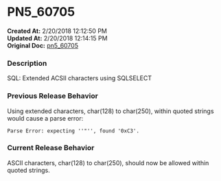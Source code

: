 # PN5_60705

**Created At:** 2/20/2018 12:12:50 PM  
**Updated At:** 2/20/2018 12:14:15 PM  
**Original Doc:** [pn5_60705](https://docs.jbase.com/release-notes/pn5_60705)  


### Description

SQL: Extended ACSII characters using SQLSELECT



### Previous Release Behavior

Using extended characters, char(128) to char(250), within quoted strings would cause a parse error:

```
Parse Error: expecting ''"'', found '0xC3'.
```



### Current Release Behavior

ASCII characters, char(128) to char(250), should now be allowed within quoted strings.
